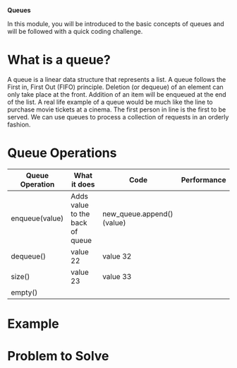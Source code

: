 **Queues**

In this module, you will be introduced to the basic concepts of queues and will be followed with a quick coding challenge.

# What is a queue?
A queue is a linear data structure that represents a list. A queue follows the First in, First Out (FIFO) principle. Deletion (or dequeue) of an element can only take place at the front. Addition of an item will be enqueued at the end of the list. A real life example of a queue would be much like the line to purchase movie tickets at a cinema. The first person in line is the first to be served. We can use queues to process a collection of requests in an orderly fashion. 

# Queue Operations
Queue Operation | What it does  | Code     | Performance
--------------- | ------------- | -------- | -----------
enqueue(value)  | Adds value to the back of queue| new_queue.append()(value)         | 
dequeue()       | value 22 | value 32 |
size()          | value 23 | value 33 |
empty()         | 

# Example

# Problem to Solve